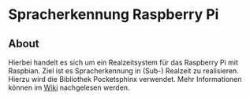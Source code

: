 # Spracherkennung Raspberry Pi

## About
Hierbei handelt es sich um ein Realzeitsystem für das Raspberry Pi mit Raspbian. Ziel ist es Spracherkennung in (Sub-) Realzeit zu realisieren. Hierzu wird die Bibliothek Pocketsphinx verwendet. Mehr Informationen können im [Wiki](https://github.com/RealzeitsystemeSS14/SpeechRecognition/wiki) nachgelesen werden.
